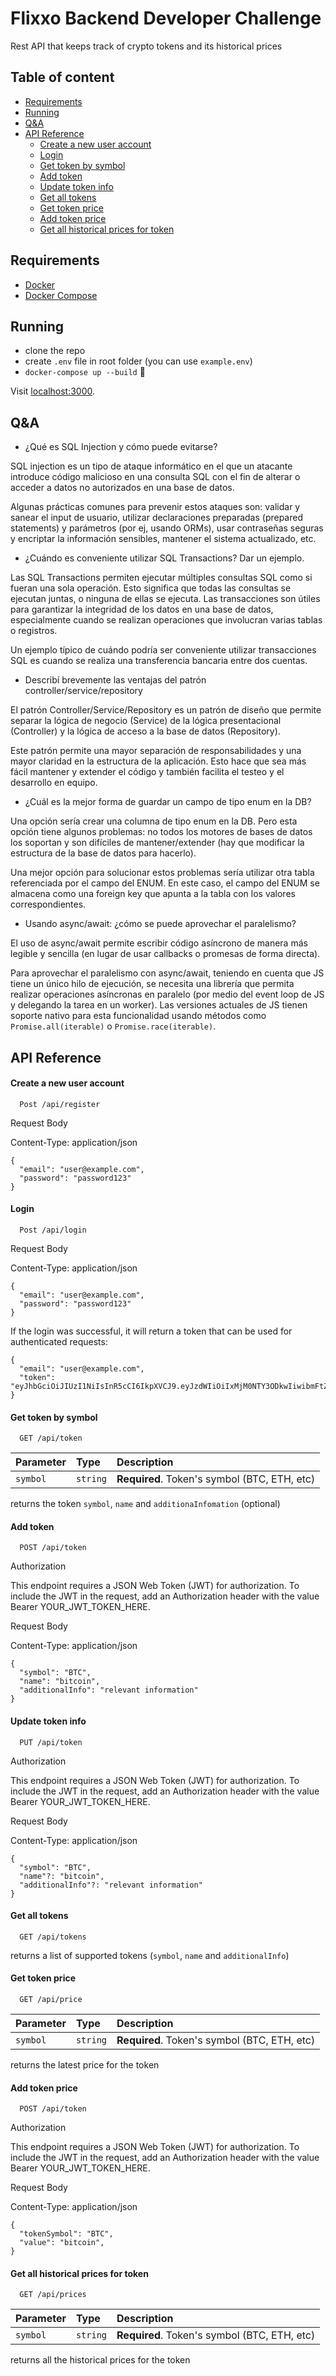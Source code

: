 # Flixxo Backend Developer Challenge

Rest API that keeps track of crypto tokens and its historical prices

## Table of content

- [Requirements](#requirements)
- [Running](#running)
- [Q&A](#q-a)
- [API Reference](#api-reference)
  - [Create a new user account](#create-a-new-user-account)
  - [Login](#login)
  - [Get token by symbol](#get-token-by-symbol)
  - [Add token](#add-token)
  - [Update token info](#update-token-info)
  - [Get all tokens](#get-all-tokens)
  - [Get token price](#get-token-price)
  - [Add token price](#add-token-price)
  - [Get all historical prices for token](#get-all-historical-prices-for-token)

## Requirements

- [Docker](https://www.docker.com/)
- [Docker Compose](https://docker-docs.netlify.app/compose/install/)

## Running

- clone the repo
- create `.env` file in root folder (you can use `example.env`)
- `docker-compose up --build` 🚀

Visit [localhost:3000](http://localhost:3000/).

## Q&A

- ¿Qué es SQL Injection y cómo puede evitarse?

SQL injection es un tipo de ataque informático en el que un atacante introduce código malicioso en una consulta SQL con el fin de alterar o acceder a datos no autorizados en una base de datos.

Algunas prácticas comunes para prevenir estos ataques son: validar y sanear el input de usuario, utilizar declaraciones preparadas (prepared statements) y parámetros (por ej, usando ORMs), usar contraseñas seguras y encriptar la información sensibles, mantener el sistema actualizado, etc.

- ¿Cuándo es conveniente utilizar SQL Transactions? Dar un ejemplo.

Las SQL Transactions permiten ejecutar múltiples consultas SQL como si fueran una sola operación. Esto significa que todas las consultas se ejecutan juntas, o ninguna de ellas se ejecuta. Las transacciones son útiles para garantizar la integridad de los datos en una base de datos, especialmente cuando se realizan operaciones que involucran varias tablas o registros.

Un ejemplo típico de cuándo podría ser conveniente utilizar transacciones SQL es cuando se realiza una transferencia bancaria entre dos cuentas.

- Describí brevemente las ventajas del patrón controller/service/repository

El patrón Controller/Service/Repository es un patrón de diseño que permite separar la lógica de negocio (Service) de la lógica presentacional (Controller) y la lógica de acceso a la base de datos (Repository).

Este patrón permite una mayor separación de responsabilidades y una mayor claridad en la estructura de la aplicación. Esto hace que sea más fácil mantener y extender el código y también facilita el testeo y el desarrollo en equipo.

- ¿Cuál es la mejor forma de guardar un campo de tipo enum en la DB?

Una opción sería crear una columna de tipo enum en la DB. Pero esta opción tiene algunos problemas: no todos los motores de bases de datos los soportan y son difíciles de mantener/extender (hay que modificar la estructura de la base de datos para hacerlo).

Una mejor opción para solucionar estos problemas sería utilizar otra tabla referenciada por el campo del ENUM. En este caso, el campo del ENUM se almacena como una foreign key que apunta a la tabla con los valores correspondientes.

- Usando async/await: ¿cómo se puede aprovechar el paralelismo?

El uso de async/await permite escribir código asíncrono de manera más legible y sencilla (en lugar de usar callbacks o promesas de forma directa).

Para aprovechar el paralelismo con async/await, teniendo en cuenta que JS tiene un único hilo de ejecución, se necesita una librería que permita realizar operaciones asíncronas en paralelo (por medio del event loop de JS y delegando la tarea en un worker). Las versiones actuales de JS tienen soporte nativo para esta funcionalidad usando métodos como `Promise.all(iterable)` o `Promise.race(iterable)`.

## API Reference

#### Create a new user account

```http
  Post /api/register
```

Request Body

Content-Type: application/json

```
{
  "email": "user@example.com",
  "password": "password123"
}
```

#### Login

```http
  Post /api/login
```

Request Body

Content-Type: application/json

```
{
  "email": "user@example.com",
  "password": "password123"
}
```

If the login was successful, it will return a token that can be used for authenticated requests:

```
{
  "email": "user@example.com",
  "token": "eyJhbGciOiJIUzI1NiIsInR5cCI6IkpXVCJ9.eyJzdWIiOiIxMjM0NTY3ODkwIiwibmFtZSI6IkpvaG4gRG9lIiwiaWF0IjoxNTE2MjM5MDIyfQ.SflKxwRJSMeKKF2QT4fwpMeJf36POk6yJV_adQssw5c"
}
```

#### Get token by symbol

```http
  GET /api/token
```

| Parameter | Type     | Description                                  |
| :-------- | :------- | :------------------------------------------- |
| `symbol`  | `string` | **Required**. Token's symbol (BTC, ETH, etc) |

returns the token `symbol`, `name` and `additionaInfomation` (optional)

#### Add token

```http
  POST /api/token
```

Authorization

This endpoint requires a JSON Web Token (JWT) for authorization. To include the JWT in the request, add an Authorization header with the value Bearer YOUR_JWT_TOKEN_HERE.

Request Body

Content-Type: application/json

```
{
  "symbol": "BTC",
  "name": "bitcoin",
  "additionalInfo": "relevant information"
}
```

#### Update token info

```http
  PUT /api/token
```

Authorization

This endpoint requires a JSON Web Token (JWT) for authorization. To include the JWT in the request, add an Authorization header with the value Bearer YOUR_JWT_TOKEN_HERE.

Request Body

Content-Type: application/json

```
{
  "symbol": "BTC",
  "name"?: "bitcoin",
  "additionalInfo"?: "relevant information"
}
```

#### Get all tokens

```http
  GET /api/tokens
```

returns a list of supported tokens (`symbol`, `name` and `additionalInfo`)

#### Get token price

```http
  GET /api/price
```

| Parameter | Type     | Description                                  |
| :-------- | :------- | :------------------------------------------- |
| `symbol`  | `string` | **Required**. Token's symbol (BTC, ETH, etc) |

returns the latest price for the token

#### Add token price

```http
  POST /api/token
```

Authorization

This endpoint requires a JSON Web Token (JWT) for authorization. To include the JWT in the request, add an Authorization header with the value Bearer YOUR_JWT_TOKEN_HERE.

Request Body

Content-Type: application/json

```
{
  "tokenSymbol": "BTC",
  "value": "bitcoin",
}
```

#### Get all historical prices for token

```http
  GET /api/prices
```

| Parameter | Type     | Description                                  |
| :-------- | :------- | :------------------------------------------- |
| `symbol`  | `string` | **Required**. Token's symbol (BTC, ETH, etc) |

returns all the historical prices for the token

